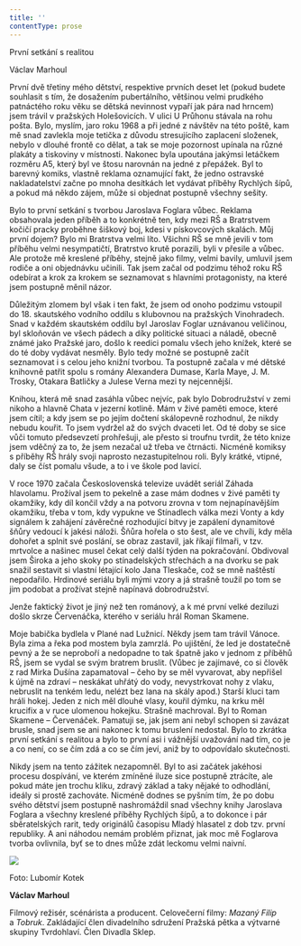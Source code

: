 ```yaml
---
title: ''
contentType: prose
---
```


<section>

První setkání s realitou

Václav Marhoul

První dvě třetiny mého dětství, respektive prvních deset let (pokud budete souhlasit s tím, že dosažením pubertálního, většinou velmi prudkého patnáctého roku věku se dětská nevinnost vypaří jak pára nad hrncem) jsem trávil v pražských Holešovicích. V ulici U Průhonu stávala na rohu pošta. Bylo, myslím, jaro roku 1968 a při jedné z návštěv na této poště, kam mě snad zavlekla moje tetička z důvodu stresujícího zaplacení složenek, nebylo v dlouhé frontě co dělat, a tak se moje pozornost upínala na různé plakáty a tiskoviny v místnosti. Nakonec byla upoutána jakýmsi letáčkem rozměru A5, který byl ve štosu narovnán na jedné z přepážek. Byl to barevný komiks, vlastně reklama oznamující fakt, že jedno ostravské nakladatelství začne po mnoha desítkách let vydávat příběhy Rychlých šípů, a pokud má někdo zájem, může si objednat postupně všechny sešity.

Bylo to první setkání s tvorbou Jaroslava Foglara vůbec. Re­klama obsahovala jeden příběh a to konkrétně ten, kdy mezi RŠ a Bratrstvem kočičí pracky proběhne šiškový boj, kdesi v pískovcových skalách. Můj první dojem? Bylo mi Bratrstva velmi líto. Všichni RŠ se mně jevili v tom příběhu velmi nesympatičtí, Bratrstvo krutě porazili, byli v přesile a vůbec. Ale protože mě kreslené příběhy, stejně jako filmy, velmi bavily, umluvil jsem rodiče a oni objednávku učinili. Tak jsem začal od podzimu téhož roku RŠ odebírat a krok za krokem se seznamovat s hlavními protagonisty, na které jsem postupně měnil názor.

Důležitým zlomem byl však i ten fakt, že jsem od onoho podzimu vstoupil do 18. skautského vodního oddílu s klubovnou na pražských Vinohradech. Snad v každém skautském oddílu byl Jaroslav Foglar uznávanou veličinou, byl skloňován ve všech pádech a díky politické situaci a náladě, obecně známé jako Pražské jaro, došlo k reedici pomalu všech jeho knížek, které se do té doby vydávat nesměly. Bylo tedy možné se postupně začít seznamovat i s celou jeho knižní tvorbou. Ta postupně začala v mé dětské knihovně patřit spolu s romány Alexandera Dumase, Karla Maye, J. M. Trosky, Otakara Batličky a Julese Verna mezi ty nejcennější.

Knihou, která mě snad zasáhla vůbec nejvíc, pak bylo Dobro­družství v zemi nikoho a hlavně Chata v jezerní kotlině. Mám v živé paměti emoce, které jsem cítil; a kdy jsem se po jejím dočtení skálopevně rozhodnul, že nikdy nebudu kouřit. To jsem vydržel až do svých dvaceti let. Od té doby se sice vůči tomuto předsevzetí prohřešuji, ale přesto si troufnu tvrdit, že této knize jsem vděčný za to, že jsem nezačal už třeba ve čtrnácti. Nicméně komiksy s příběhy RŠ hrály svoji naprosto nezastupitelnou roli. Byly krátké, vtipné, daly se číst pomalu všude, a to i ve škole pod lavicí.

V roce 1970 začala Československá televize uvádět seriál Zá­hada hlavolamu. Prožíval jsem to pekelně a zase mám dodnes v živé paměti ty okamžiky, kdy díl končil vždy a na potvoru zrovna v tom nejnapínavějším okamžiku, třeba v tom, kdy vypukne ve Stínadlech válka mezi Vonty a kdy signálem k zahájení závěrečné rozhodující bitvy je zapálení dynamitové šňůry vedoucí k jakési náloži. Šňůra hořela o sto šest, ale ve chvíli, kdy měla dohořet a splnit své poslání, se obraz zastavil, jak říkají filmaři, v tzv. mrtvolce a našinec musel čekat celý další týden na pokračování. Obdivoval jsem Široka a jeho skoky po stínadelských střechách a na dvorku se pak snažil sestavit si vlastní létající kolo Jana Tleskače, což se mně naštěstí nepodařilo. Hrdinové seriálu byli mými vzory a já strašně toužil po tom se jim podobat a prožívat stejně napínavá dobrodružství.

Jenže faktický život je jiný než ten románový, a k mé první velké deziluzi došlo skrze Červenáčka, kterého v seriálu hrál Roman Skamene.

Moje babička bydlela v Plané nad Lužnicí. Někdy jsem tam trávil Vánoce. Byla zima a řeka pod mostem byla zamrzlá. Po ujištění, že led je dostatečně pevný a že se neproboří a nedopadne to tak špatně jako v jednom z příběhů RŠ, jsem se vydal se svým bratrem bruslit. (Vůbec je zajímavé, co si člověk z rad Mirka Dušína zapamatoval – čeho by se měl vyvarovat, aby nepřišel k újmě na zdraví – neskákat uhřátý do vody, nevystrkovat nohy z vlaku, nebruslit na tenkém ledu, nelézt bez lana na skály apod.) Starší kluci tam hráli hokej. Jeden z nich měl dlouhé vlasy, kouřil dýmku, na krku měl krucifix a v ruce ulomenou hokejku. Strašně machroval. Byl to Roman Skamene – Červenáček. Pamatuji se, jak jsem ani nebyl schopen si zavázat brusle, snad jsem se ani nakonec k tomu bruslení nedostal. Bylo to zkrátka první setkání s realitou a bylo to první asi i vážnější uvažování nad tím, co je a co není, co se čím zdá a co se čím jeví, aniž by to odpovídalo skutečnosti.

Nikdy jsem na tento zážitek nezapomněl. Byl to asi začátek jakéhosi procesu dospívání, ve kterém zmíněné iluze sice postupně ztrácíte, ale pokud máte jen trochu kliku, zdravý základ a taky nějaké to odhodlání, ideály si prostě zachováte. Nicméně dodnes se pyšním tím, že po dobu svého dětství jsem postupně nashromáždil snad všechny knihy Jaroslava Foglara a všechny kreslené příběhy Rychlých šípů, a to dokonce i pár sběratelských rarit, tedy originálů časopisu Mladý hlasatel z dob tzv. první republiky. A ani náhodou nemám problém přiznat, jak moc mě Foglarova tvorba ovlivnila, byť se to dnes může zdát leckomu velmi naivní.

</section>

<section>

![](../Images/018.jpg)

Foto: Lubomír Kotek

**Václav Marhoul**

Filmový režisér, scénárista a producent. Celovečerní filmy: _Mazaný Filip_ a _Tobruk_. Zakládající člen divadelního sdružení Pražská pětka a výtvarné skupiny Tvrdohlaví. Člen Divadla Sklep.

</section>
